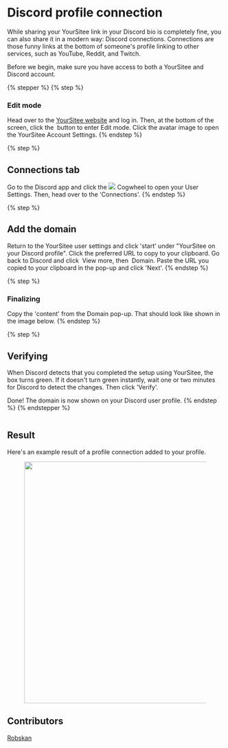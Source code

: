 # Discord profile connection

While sharing your YourSitee link in your Discord bio is completely fine, you can also share it in a modern way: Discord connections. Connections are those funny links at the bottom of someone's profile linking to other services, such as YouTube, Reddit, and Twitch.

Before we begin, make sure you have access to both a YourSitee and Discord account.

{% stepper %}
{% step %}
### Edit mode

Head over to the [YourSitee website](https://yoursit.ee) and log in. Then, at the bottom of the screen, click the <img src="../.gitbook/assets/Edit%20Button.png" alt="" data-size="line"> button to enter Edit mode. Click the avatar image to open the YourSitee Account Settings.
{% endstep %}

{% step %}
## Connections tab

Go to the Discord app and click the ![](<../.gitbook/assets/svgexport-61 (1).png>) Cogwheel to open your User Settings. Then, head over to the 'Connections'.
{% endstep %}

{% step %}
## Add the domain

Return to the YourSitee user settings and click 'start' under "YourSitee on your Discord profile". Click the preferred URL to copy to your clipboard. Go back to Discord and click <img src="../.gitbook/assets/Discord_AvJ4GJiqTG.png" alt="" data-size="line"> View more, then <img src="../.gitbook/assets/Discord_1WQ09etx5G.png" alt="" data-size="line"> Domain. Paste the URL you copied to your clipboard in the pop-up and click 'Next'.
{% endstep %}

{% step %}
### Finalizing

Copy the 'content' from the Domain pop-up. That should look like shown in the image below.
{% endstep %}

{% step %}
## Verifying

When Discord detects that you completed the setup using YourSitee, the box turns green. If it doesn't turn green instantly, wait one or two minutes for Discord to detect the changes. Then click 'Verify'.

Done! The domain is now shown on your Discord user profile.
{% endstep %}
{% endstepper %}

<figure><img src="../.gitbook/assets/svgexport-1 (8).svg" alt=""><figcaption></figcaption></figure>

## Result

Here's an example result of a profile connection added to your profile.

<figure><img src="../.gitbook/assets/Preview - Website Connection.png" alt="" width="563"><figcaption></figcaption></figure>

## Contributors

[Robskan](../contributors.md#robskan)
